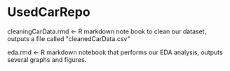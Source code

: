 # UsedCarRepo

cleaningCarData.rmd <- R markdown note book to clean our dataset, outputs a file called "cleanedCarData.csv"

eda.rmd <- R markdown notebook that performs our EDA analysis, outputs several graphs and figures. 
